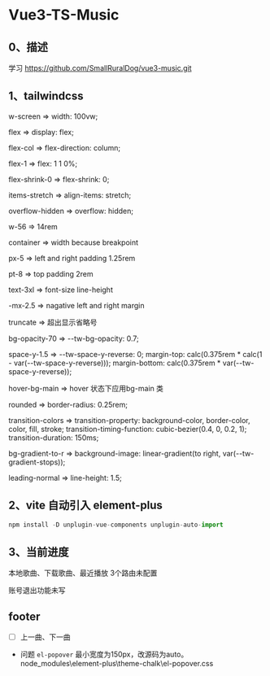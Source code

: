 # Vue3-TS-Music

## 0、描述

学习 https://github.com/SmallRuralDog/vue3-music.git

## 1、tailwindcss

w-screen => width: 100vw;

flex => display: flex;

flex-col => flex-direction: column;

flex-1 => flex: 1 1 0%;

flex-shrink-0 => flex-shrink: 0;

items-stretch => align-items: stretch;

overflow-hidden => overflow: hidden;

w-56 => 14rem










container => width because breakpoint

px-5 => left and right padding 1.25rem

pt-8 => top padding 2rem

text-3xl => font-size line-height

-mx-2.5 => nagative left and right margin

truncate => 超出显示省略号

bg-opacity-70 => --tw-bg-opacity: 0.7;

space-y-1.5 => --tw-space-y-reverse: 0;
                margin-top: calc(0.375rem * calc(1 - var(--tw-space-y-reverse)));
                margin-bottom: calc(0.375rem * var(--tw-space-y-reverse));

hover-bg-main => hover 状态下应用bg-main 类

rounded	=> border-radius: 0.25rem;

transition-colors => transition-property: background-color, border-color, color, fill, stroke;
                    transition-timing-function: cubic-bezier(0.4, 0, 0.2, 1);
                    transition-duration: 150ms;

bg-gradient-to-r => background-image: linear-gradient(to right, var(--tw-gradient-stops));

leading-normal => line-height: 1.5;

## 2、vite 自动引入 element-plus

```javascript
npm install -D unplugin-vue-components unplugin-auto-import
```

## 3、当前进度

本地歌曲、下载歌曲、最近播放 3个路由未配置

账号退出功能未写

## footer

- [ ] 上一曲、下一曲

+ 问题
`el-popover` 最小宽度为150px，改源码为auto。
node_modules\element-plus\theme-chalk\el-popover.css

